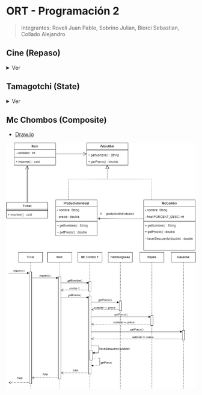 # ORT - Programación 2
> Integrantes: Roveli Juan Pablo, Sobrino Julian, Biorci Sebastian, Collado Alejandro

## Cine (Repaso)
<details>
<summary>Ver</summary>

- [Diagrama de Clases - Draw.io](https://viewer.diagrams.net/?tags=%7B%7D&highlight=0000ff&edit=_blank&layers=1&nav=1&title=P2-TP1.drawio#Uhttps%3A%2F%2Fdrive.google.com%2Fuc%3Fid%3D148tapdAQrPDNU6n19LAEI0-jur1yhp4R%26export%3Ddownload)
- [Diagrama de secuencia - Lucid](https://lucid.app/lucidchart/ea7a4a13-df07-4bca-b864-5e671b0c3036/edit?viewport_loc=-384%2C-334%2C4993%2C2543%2CFDQc8L-t--qg&invitationId=inv_29ac7782-30e6-4208-a4ac-6febe4853e98)

![](/assets/repaso-clases.jpg)
![](/assets/repaso-secuencia.png)

</details>


## Tamagotchi (State)
<details>
<summary>Ver</summary>

- [Draw.io](/assets/state.drawio)

![](/assets/state-clases.png)
![](/assets/state-secuencia.png)

</details>

## Mc Chombos (Composite)

- [Draw.io](/assets/composite.drawio)

![](/assets/composite-clases.png)
![](/assets/composite-secuencia.png)
